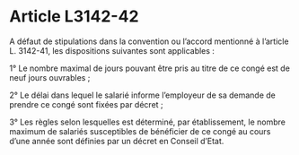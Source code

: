 # Article L3142-42

A défaut de stipulations dans la convention ou l’accord mentionné à l’article L. 3142-41, les dispositions suivantes sont applicables :

1° Le nombre maximal de jours pouvant être pris au titre de ce congé est de neuf jours ouvrables ;

2° Le délai dans lequel le salarié informe l’employeur de sa demande de prendre ce congé sont fixées par décret ;

3° Les règles selon lesquelles est déterminé, par établissement, le nombre maximum de salariés susceptibles de bénéficier de ce congé au cours d’une année sont définies par un décret en Conseil d’Etat.
